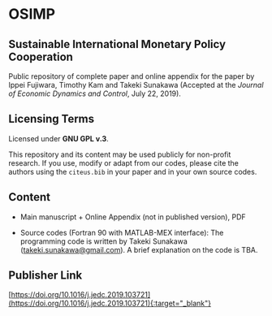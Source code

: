 # OSIMP

## Sustainable International Monetary Policy Cooperation

Public repository of complete paper and online appendix for the paper by Ippei Fujiwara, Timothy Kam and Takeki Sunakawa (Accepted at the *Journal of Economic Dynamics and Control*, July 22, 2019).

## Licensing Terms

Licensed under **GNU GPL v.3**.

This repository and its content may be used publicly for non-profit research. If you use, modify or adapt from our codes, please cite the authors using the ``citeus.bib`` in your paper and in your own source codes.

## Content

* Main manuscript + Online Appendix (not in published version), PDF

* Source codes (Fortran 90 with MATLAB-MEX interface): The programming code is written by Takeki Sunakawa ([takeki.sunakawa@gmail.com](mailto:takeki.sunakawa@gmail.com)). A brief explanation on the code is TBA.

## Publisher Link

[https://doi.org/10.1016/j.jedc.2019.103721](https://doi.org/10.1016/j.jedc.2019.103721){:target="_blank"}

